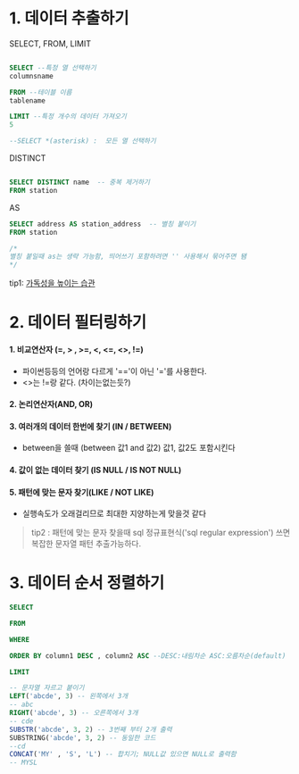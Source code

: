 # 1. 데이터 추출하기
SELECT, FROM, LIMIT
```sql 

SELECT --특정 열 선택하기
columnsname

FROM --테이블 이름
tablename

LIMIT --특정 개수의 데이터 가져오기
5

--SELECT *(asterisk) :  모든 열 선택하기

```
DISTINCT
```sql

SELECT DISTINCT name  -- 중복 제거하기 
FROM station

```
AS
```sql
SELECT address AS station_address  -- 별칭 붙이기
FROM station

/*
별칭 붙일때 as는 생략 가능함, 띄어쓰기 포함하려면 '' 사용해서 묶어주면 됌
*/
```
tip1: [가독성을 높이는 습관](https://datarian.io/blog/good-sql-code)
# 2. 데이터 필터링하기

#### 1. 비교연산자 (=, > , >=, <, <=, <>, !=)
- 파이썬등등의 언어랑 다르게 '=='이 아닌 '='를 사용한다. 
- <>는 !=랑 같다. (차이는없는듯?)

#### 2. 논리연산자(AND, OR)

#### 3. 여러개의 데이터 한번에 찾기 (IN / BETWEEN)
- between을 쓸때 (between 값1 and 값2) 값1, 값2도 포함시킨다
#### 4. 값이 없는 데이터 찾기 (IS NULL / IS NOT NULL)
#### 5. 패턴에 맞는 문자 찾기(LIKE / NOT LIKE)
- 실행속도가 오래걸리므로 최대한 지양하는게 맞을것 같다

> tip2 : 패턴에 맞는 문자 찾을때 sql 정규표현식('sql regular expression') 쓰면 복잡한 문자열 패턴 추출가능하다. 

# 3. 데이터 순서 정렬하기
```sql
SELECT

FROM

WHERE

ORDER BY column1 DESC , column2 ASC --DESC:내림차순 ASC:오름차순(default)

LIMIT
```

```sql
-- 문자열 자르고 붙이기
LEFT('abcde', 3) -- 왼쪽에서 3개
-- abc
RIGHT('abcde', 3) -- 오른쪽에서 3개
-- cde
SUBSTR('abcde', 3, 2) -- 3번째 부터 2개 출력
SUBSTRING('abcde', 3, 2) -- 동일한 코드
--cd
CONCAT('MY' , 'S', 'L') -- 합치기; NULL값 있으면 NULL로 출력함
-- MYSL


```